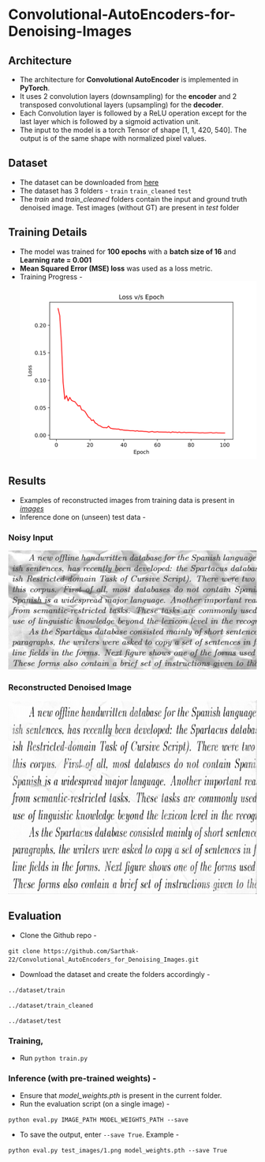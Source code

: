 # Convolutional-AutoEncoders-for-Denoising-Images

## Architecture 
* The architecture for **Convolutional AutoEncoder** is implemented in **PyTorch**. 
* It uses 2 convolution layers (downsampling) for the **encoder** and 2 transposed convolutional layers (upsampling) for the **decoder**.
* Each Convolution layer is followed by a ReLU operation except for the last layer which is followed by a sigmoid activation unit.
* The input to the model is a torch Tensor of shape [1, 1, 420, 540]. The output is of the same shape with normalized pixel values.


## Dataset
* The dataset can be downloaded from [here](https://www.kaggle.com/c/denoising-dirty-documents/data)
* The dataset has 3 folders - 
`train`
`train_cleaned`
`test`
* The _train_ and _train_cleaned_ folders contain the input and ground truth denoised image. Test images (without GT) are present in _test_ folder

## Training Details
* The model was trained for __100 epochs__ with a __batch size of 16__ and __Learning rate = 0.001__
* __Mean Squared Error (MSE) loss__ was used as a loss metric.
* Training Progress - 
![image](https://github.com/Sarthak-22/Convolutional_AutoEncoders_for_Denoising_Images/blob/main/images/training_loss.svg)

## Results
* Examples of reconstructed images from training data is present in [*images*](https://github.com/Sarthak-22/Convolutional_AutoEncoders_for_Denoising_Images/tree/main/images)
* Inference done on (unseen) test data - 

### Noisy Input
![image](https://github.com/Sarthak-22/Convolutional_AutoEncoders_for_Denoising_Images/blob/main/test_images/1.png)

### Reconstructed Denoised Image
![image](https://github.com/Sarthak-22/Convolutional_AutoEncoders_for_Denoising_Images/blob/main/images/test_result_1.png)



## Evaluation
* Clone the Github repo -

`git clone https://github.com/Sarthak-22/Convolutional_AutoEncoders_for_Denoising_Images.git`

* Download the dataset and create the folders accordingly - 

`../dataset/train`

`../dataset/train_cleaned`

`../dataset/test`

### Training,
* Run
`python train.py`

### Inference (with pre-trained weights) - 
* Ensure that _model_weights.pth_ is present in the current folder. 
* Run the evaluation script (on a single image) - 

`python eval.py IMAGE_PATH MODEL_WEIGHTS_PATH --save`
* To save the output, enter `--save True`. Example - 

`python eval.py test_images/1.png model_weights.pth --save True`









